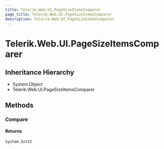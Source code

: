 ```yaml
---
title: Telerik.Web.UI.PageSizeItemsComparer
page_title: Telerik.Web.UI.PageSizeItemsComparer
description: Telerik.Web.UI.PageSizeItemsComparer
---
```


# Telerik.Web.UI.PageSizeItemsComparer

## Inheritance Hierarchy

* System.Object
* Telerik.Web.UI.PageSizeItemsComparer

## Methods

###  Compare

#### Returns

`System.Int32` 

